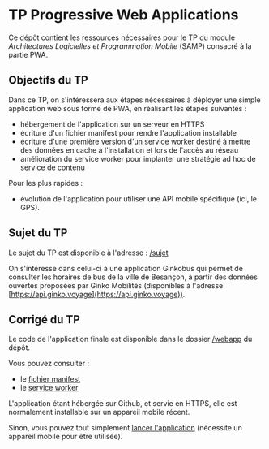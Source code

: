 # TP Progressive Web Applications
Ce dépôt contient les ressources nécessaires pour le TP du module *Architectures Logicielles et Programmation Mobile* (SAMP) consacré à la partie PWA. 

## Objectifs du TP

Dans ce TP, on s'intéressera aux étapes nécessaires à déployer une simple application web sous forme de PWA, en réalisant les étapes suivantes : 
- hébergement de l'application sur un serveur en HTTPS
- écriture d'un fichier manifest pour rendre l'application installable
- écriture d'une première version d'un service worker destiné à mettre des données en cache à l'installation et lors de l'accès au réseau
- amélioration du service worker pour implanter une stratégie ad hoc de service de contenu

Pour les plus rapides :
- évolution de l'application pour utiliser une API mobile spécifique (ici, le GPS). 

## Sujet du TP

Le sujet du TP est disponible à l'adresse : [/sujet](https://fdadeau.github.io/ginkobusPWA/sujet/)

On s'intéresse dans celui-ci à une application Ginkobus qui permet de consulter les horaires de bus de la ville de Besançon, à partir des données ouvertes proposées par Ginko Mobilités (disponibles à l'adresse [https://api.ginko.voyage](https://api.ginko.voyage)).

## Corrigé du TP

Le code de l'application finale est disponible dans le dossier [/webapp](https://github.com/fdadeau/ginkobusPWA/tree/main/webapp) du dépôt. 

Vous pouvez consulter :
- le [fichier manifest](https://github.com/fdadeau/ginkobusPWA/blob/main/webapp/ginkobusPWA.webmanifest)
- le [service worker](https://github.com/fdadeau/ginkobusPWA/blob/main/webapp/ServiceWorker.js)

L'application étant hébergée sur Github, et servie en HTTPS, elle est normalement installable sur un appareil mobile récent. 

Sinon, vous pouvez tout simplement [lancer l'application](https://fdadeau.github.io/ginkobusPWA/webapp/) (nécessite un appareil mobile pour être utilisée).
